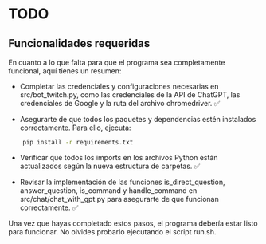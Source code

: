 # TODO

## Funcionalidades requeridas

En cuanto a lo que falta para que el programa sea completamente funcional, aquí tienes un resumen:

- Completar las credenciales y configuraciones necesarias en src/bot_twitch.py, como las credenciales de la API de ChatGPT, las credenciales de Google y la ruta del archivo chromedriver. ✅

- Asegurarte de que todos los paquetes y dependencias estén instalados correctamente. Para ello, ejecuta:

```bash
    pip install -r requirements.txt
```

- Verificar que todos los imports en los archivos Python están actualizados según la nueva estructura de carpetas. ✅

- Revisar la implementación de las funciones is_direct_question, answer_question, is_command y handle_command en src/chat/chat_with_gpt.py para asegurarte de que funcionan correctamente. ✅

Una vez que hayas completado estos pasos, el programa debería estar listo para funcionar. No olvides probarlo ejecutando el script run.sh.
